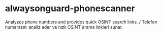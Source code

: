 # alwaysonguard-phonescanner
Analyzes phone numbers and provides quick OSINT search links. / Telefon numarasını analiz eder ve hızlı OSINT arama linkleri sunar.
